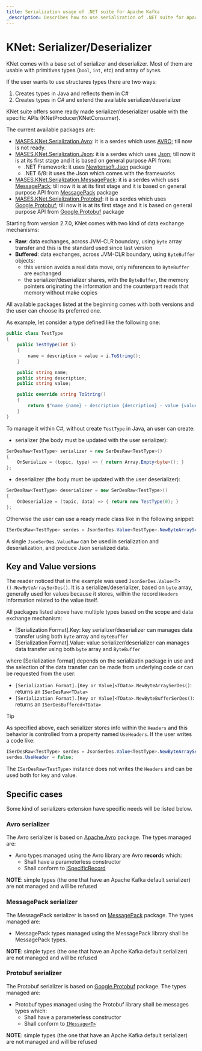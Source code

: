 ```yaml
---
title: Serialization usage of .NET suite for Apache Kafka
_description: Describes how to use serialization of .NET suite for Apache Kafka
---
```


# KNet: Serializer/Deserializer

KNet comes with a base set of serializer and deserializer. Most of them are usable with primitives types (`bool`, `int`, etc) and array of `byte`s.

If the user wants to use structures types there are two ways:
  1. Creates types in Java and reflects them in C#
  2. Creates types in C# and extend the available serializer/deserializer

KNet suite offers some ready made serializer/deserializer usable with the specific APIs (KNetProducer/KNetConsumer).

The current available packages are:
  - [MASES.KNet.Serialization.Avro](https://www.nuget.org/packages/MASES.KNet.Serialization.Avro/): it is a serdes which uses [AVRO](https://en.wikipedia.org/wiki/Apache_Avro); till now is not ready.
  - [MASES.KNet.Serialization.Json](https://www.nuget.org/packages/MASES.KNet.Serialization.Json/): it is a serdes which uses [Json](https://en.wikipedia.org/wiki/JSON); till now it is at its first stage and it is based on general purpose API from:
    - .NET Framework: it uses [Newtonsoft.Json](https://www.nuget.org/packages/Newtonsoft.Json) package
    - .NET 6/8: it uses the Json which comes with the frameworks
  - [MASES.KNet.Serialization.MessagePack](https://www.nuget.org/packages/MASES.KNet.Serialization.MessagePack/): it is a serdes which uses [MessagePack](https://en.wikipedia.org/wiki/MessagePack); till now it is at its first stage and it is based on general purpose API from [MessagePack](https://www.nuget.org/packages/MessagePack) package
  - [MASES.KNet.Serialization.Protobuf](https://www.nuget.org/packages/MASES.KNet.Serialization.Protobuf/): it is a serdes which uses [Google.Protobuf](https://en.wikipedia.org/wiki/Protocol_Buffers); till now it is at its first stage and it is based on general purpose API from [Google.Protobuf](https://www.nuget.org/packages/Google.Protobuf) package

Starting from version 2.7.0, KNet comes with two kind of data exchange mechanisms:
- **Raw**: data exchanges, across JVM-CLR boundary, using `byte` array transfer and this is the standard used since last version
- **Buffered**: data exchanges, across JVM-CLR boundary, using `ByteBuffer` objects:
  - this version avoids a real data move, only references to `ByteBuffer` are exchanged
  - the serializer/deserializer shares, with the `ByteBuffer`, the memory pointers originating the information and the counterpart reads that memory without make copies

All available packages listed at the beginning comes with both versions and the user can choose its preferred one.

As example, let consider a type defined like the following one:

```c#
public class TestType
{
    public TestType(int i)
    {
        name = description = value = i.ToString();
    }

    public string name;
    public string description;
    public string value;

    public override string ToString()
    {
        return $"name {name} - description {description} - value {value}";
    }
}
```

To manage it within C#, without create `TestType` in Java, an user can create:

- serializer (the body must be updated with the user serializer):
```c#
SerDesRaw<TestType> serializer = new SerDesRaw<TestType>()
{
    OnSerialize = (topic, type) => { return Array.Empty<byte>(); }
};
```
- deserializer (the body must be updated with the user deserializer):
```c#
SerDesRaw<TestType> deserializer = new SerDesRaw<TestType>()
{
    OnDeserialize = (topic, data) => { return new TestType(0); }
};
```

Otherwise the user can use a ready made class like in the following snippet:

```c#
ISerDesRaw<TestType> serdes = JsonSerDes.Value<TestType>.NewByteArraySerDes();
```

A single `JsonSerDes.ValueRaw` can be used in serialization and deserialization, and produce Json serialized data.

## Key and Value versions

The reader noticed that in the example was used `JsonSerDes.Value<T>().NewByteArraySerDes()`. It is a serializer/deserializer, based on `byte` array, generally used for values because it stores, within the record `Headers` information related to the value itself.

All packages listed above have multiple types based on the scope and data exchange mechanism:
- [Serialization Format].Key: key serializer/deserializer can manages data transfer using both `byte` array and `ByteBuffer`
- [Serialization Format].Value: value serializer/deserializer can manages data transfer using both `byte` array and `ByteBuffer`

where [Serialization format] depends on the serializatin package in use and the selection of the data transfer can be made from underlying code or can be requested from the user:
- `[Serialization Format].[Key or Value]<TData>.NewByteArraySerDes()`: returns an `ISerDesRaw<TData>`
- `[Serialization Format].[Key or Value]<TData>.NewByteBufferSerDes()`: returns an `ISerDesBuffered<TData>`

> [!TIP]
> As specified above, each serializer stores info within the `Headers` and this behavior is controlled from a property named `UseHeaders`.
> If the user writes a code like:
>
>```c#
> ISerDesRaw<TestType> serdes = JsonSerDes.Value<TestType>.NewByteArraySerDes();
> serdes.UseHeader = false;
>```
> The `ISerDesRaw<TestType>` instance does not writes the `Headers` and can be used both for key and value.

## Specific cases

Some kind of serializers extension have specific needs will be listed below.

### Avro serializer

The Avro serializer is based on [Apache.Avro](https://www.nuget.org/packages/Apache.Avro) package. The types managed are:
- Avro types managed using the Avro library are Avro **record**s which:
  - Shall have a parameterless constructor
  - Shall conform to [ISpecificRecord](https://avro.apache.org/docs/1.11.1/api/csharp/html/interfaceAvro_1_1Specific_1_1ISpecificRecord.html)

**NOTE**: simple types (the one that have an Apache Kafka default serializer) are not managed and will be refused

### MessagePack serializer

The MessagePack serializer is based on [MessagePack](https://www.nuget.org/packages/MessagePack) package. The types managed are:
- MessagePack types managed using the MessagePack library shall be MessagePack types.

**NOTE**: simple types (the one that have an Apche Kafka default serializer) are not managed and will be refused

### Protobuf serializer

The Protobuf serializer is based on [Google.Protobuf](https://www.nuget.org/packages/Google.Protobuf) package. The types managed are:
- Protobuf types managed using the Protobuf library shall be messages types which:
  - Shall have a parameterless constructor
  - Shall conform to [`IMessage<T>`](https://cloud.google.com/dotnet/docs/reference/Google.Protobuf/latest/Google.Protobuf.IMessage-1)

**NOTE**: simple types (the one that have an Apche Kafka default serializer) are not managed and will be refused
